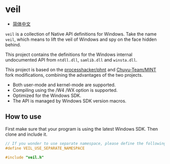 # veil

* [简体中文](README.Zh-CN.md)

`veil` is a collection of Native API definitions for Windows. Take the name `veil`, which means to lift the veil of Windows and spy on the face hidden behind.

This project contains the definitions for the Windows internal undocumented API from `ntdll.dll`, `samlib.dll` and `winsta.dll`.

This project is based on the [processhacker/phnt](https://github.com/processhacker/phnt) and [Chuyu-Team/MINT](https://github.com/Chuyu-Team/MINT) fork modifications, combining the advantages of the two projects.

* Both user-mode and kernel-mode are supported.
* Compiling using the /W4 /WX option is supported.
* Optimized for the Windows SDK.
* The API is managed by Windows SDK version macros.

## How to use

First make sure that your program is using the latest Windows SDK.
Then clone and include it.

```C
// If you wonder to use separate namespace, please define the following macro.
#define VEIL_USE_SEPARATE_NAMESPACE

#include "veil.h"
```
